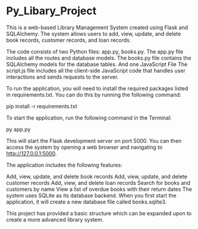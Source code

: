# Py_Libary_Project
This is a web-based Library Management System created using Flask and SQLAlchemy. The system allows users to add, view, update, and delete book records, customer records, and loan records.

The code consists of two Python files: app.py, books.py. The app.py file includes all the routes and database models. The books.py file contains the SQLAlchemy models for the database tables.
And one JavaScript File The script.js file includes all the client-side JavaScript code that handles user interactions and sends requests to the server.

To run the application, you will need to install the required packages listed in requirements.txt. You can do this by running the following command:

pip install -r requirements.txt

To start the application, run the following command in the Terminal:

py app.py

This will start the Flask development server on port 5000. You can then access the system by opening a web browser and navigating to http://127.0.0.1:5000.

The application includes the following features:

Add, view, update, and delete book records
Add, view, update, and delete customer records
Add, view, and delete loan records
Search for books and customers by name
View a list of overdue books with their return dates
The system uses SQLite as its database backend. When you first start the application, it will create a new database file called books.sqlite3.

This project has provided a basic structure which can be expanded upon to create a more advanced library system.

